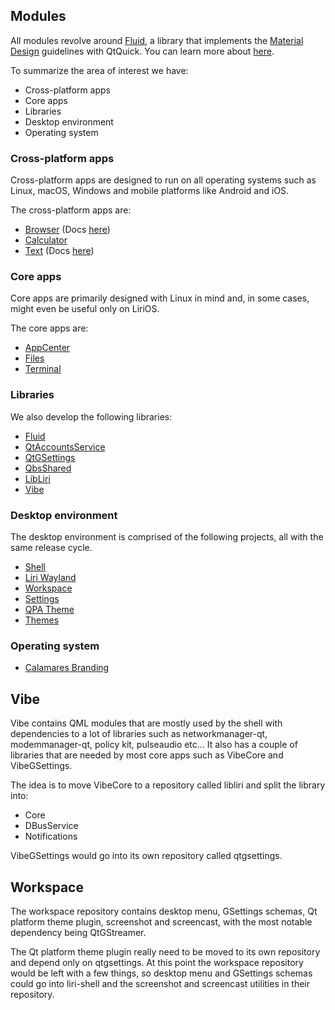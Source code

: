 ## Modules

All modules revolve around [Fluid](https://github.com/lirios/fluid), a library that implements the [Material Design](https://material.io) guidelines
with QtQuick.  You can learn more about [here](https://liri.io/docs/sdk/fluid/develop/).

To summarize the area of interest we have:

- Cross-platform apps
- Core apps
- Libraries
- Desktop environment
- Operating system

### Cross-platform apps

Cross-platform apps are designed to run on all operating systems such as Linux, macOS, Windows and
mobile platforms like Android and iOS.

The cross-platform apps are:

- [Browser](https://github.com/lirios/browser) (Docs [here](browser/index.md))
- [Calculator](https://github.com/lirios/calculator)
- [Text](https://github.com/lirios/text) (Docs [here](text/index.md))

### Core apps

Core apps are primarily designed with Linux in mind and, in some cases, might even be useful only on LiriOS.

The core apps are:

- [AppCenter](https://github.com/lirios/appcenter)
- [Files](https://github.com/lirios/files)
- [Terminal](https://github.com/lirios/terminal)

### Libraries

We also develop the following libraries:

- [Fluid](https://github.com/lirios/fluid)
- [QtAccountsService](https://github.com/lirios/qtaccountsservice)
- [QtGSettings](https://github.com/lirios/qtgsettings)
- [QbsShared](https://github.com/lirios/qbs-shared)
- [LibLiri](https://github.com/lirios/libliri)
- [Vibe](https://github.com/lirios/vibe)

### Desktop environment

The desktop environment is comprised of the following projects, all with the same release cycle.

- [Shell](https://github.com/lirios/shell)
- [Liri Wayland](https://github.com/lirios/wayland)
- [Workspace](https://github.com/lirios/workspace)
- [Settings](https://github.com/lirios/settings)
- [QPA Theme](https://github.com/lirios/platformtheme)
- [Themes](https://github.com/lirios/themes)

### Operating system

- [Calamares Branding](https://github.com/lirios/calamares-branding)

## Vibe

Vibe contains QML modules that are mostly used by the shell with dependencies to
a lot of libraries such as networkmanager-qt, modemmanager-qt, policy kit, pulseaudio etc...
It also has a couple of libraries that are needed by most core apps such as VibeCore and VibeGSettings.

The idea is to move VibeCore to a repository called libliri and split the library into:

- Core
- DBusService
- Notifications

VibeGSettings would go into its own repository called qtgsettings.

## Workspace

The workspace repository contains desktop menu, GSettings schemas, Qt platform theme plugin, screenshot and screencast, with the most notable dependency being QtGStreamer.

The Qt platform theme plugin really need to be moved to its own repository and depend only on qtgsettings.
At this point the workspace repository would be left with a few things, so desktop menu and GSettings schemas could go into liri-shell and the screenshot and screencast utilities in their repository.
